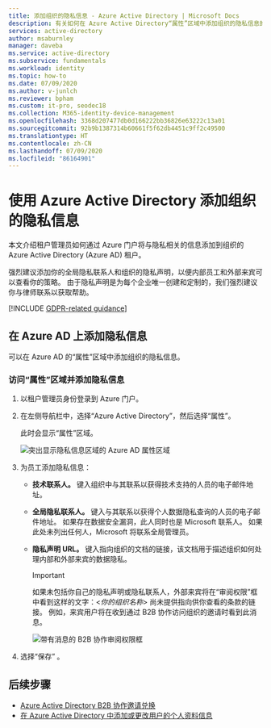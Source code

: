 ```yaml
---
title: 添加组织的隐私信息 - Azure Active Directory | Microsoft Docs
description: 有关如何在 Azure Active Directory“属性”区域中添加组织的隐私信息的顺明。
services: active-directory
author: msaburnley
manager: daveba
ms.service: active-directory
ms.subservice: fundamentals
ms.workload: identity
ms.topic: how-to
ms.date: 07/09/2020
ms.author: v-junlch
ms.reviewer: bpham
ms.custom: it-pro, seodec18
ms.collection: M365-identity-device-management
ms.openlocfilehash: 3368d207477db0d166222bb36826e63222c13a01
ms.sourcegitcommit: 92b9b1387314b60661f5f62db4451c9ff2c49500
ms.translationtype: HT
ms.contentlocale: zh-CN
ms.lasthandoff: 07/09/2020
ms.locfileid: "86164901"
---
```

# <a name="add-your-organizations-privacy-info-using-azure-active-directory"></a>使用 Azure Active Directory 添加组织的隐私信息
本文介绍租户管理员如何通过 Azure 门户将与隐私相关的信息添加到组织的 Azure Active Directory (Azure AD) 租户。

强烈建议添加你的全局隐私联系人和组织的隐私声明，以便内部员工和外部来宾可以查看你的策略。 由于隐私声明是为每个企业唯一创建和定制的，我们强烈建议你与律师联系以获取帮助。

[!INCLUDE [GDPR-related guidance](../../../includes/gdpr-dsr-and-stp-note.md)]

## <a name="add-your-privacy-info-on-azure-ad"></a>在 Azure AD 上添加隐私信息
可以在 Azure AD 的“属性”区域中添加组织的隐私信息。

### <a name="to-access-the-properties-area-and-add-your-privacy-information"></a>访问“属性”区域并添加隐私信息

1. 以租户管理员身份登录到 Azure 门户。

2. 在左侧导航栏中，选择“Azure Active Directory”，然后选择“属性”。

    此时会显示“属性”区域。

    ![突出显示隐私信息区域的 Azure AD 属性区域](./media/active-directory-properties-area/properties-area.png)

3. 为员工添加隐私信息：

    - **技术联系人。** 键入组织中与其联系以获得技术支持的人员的电子邮件地址。
    
    - **全局隐私联系人。** 键入与其联系以获得个人数据隐私查询的人员的电子邮件地址。 如果存在数据安全漏洞，此人同时也是 Microsoft 联系人。 如果此处未列出任何人，Microsoft 将联系全局管理员。

    - **隐私声明 URL。** 键入指向组织的文档的链接，该文档用于描述组织如何处理内部和外部来宾的数据隐私。

        >[!Important]
        >如果未包括你自己的隐私声明或隐私联系人，外部来宾将在“审阅权限”框中看到这样的文字：<_你的组织名称_> 尚未提供指向供你查看的条款的链接。 例如，来宾用户将在收到通过 B2B 协作访问组织的邀请时看到此消息。

        ![带有消息的 B2B 协作审阅权限框](./media/active-directory-properties-area/active-directory-no-privacy-statement-or-contact.png)

4. 选择“保存” 。

## <a name="next-steps"></a>后续步骤
- [Azure Active Directory B2B 协作邀请兑换](../b2b/redemption-experience.md)
- [在 Azure Active Directory 中添加或更改用户的个人资料信息](active-directory-users-profile-azure-portal.md)

<!-- Update_Description: wording update -->